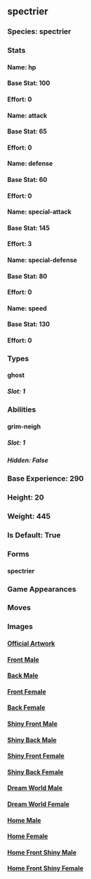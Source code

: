 ## spectrier
### Species: spectrier
### Stats
#### Name: hp
#### Base Stat: 100
#### Effort: 0
#### Name: attack
#### Base Stat: 65
#### Effort: 0
#### Name: defense
#### Base Stat: 60
#### Effort: 0
#### Name: special-attack
#### Base Stat: 145
#### Effort: 3
#### Name: special-defense
#### Base Stat: 80
#### Effort: 0
#### Name: speed
#### Base Stat: 130
#### Effort: 0
### Types
#### ghost
##### Slot: 1
### Abilities
#### grim-neigh
##### Slot: 1
##### Hidden: False
### Base Experience: 290
### Height: 20
### Weight: 445
### Is Default: True
### Forms
#### spectrier
### Game Appearances
### Moves
### Images
#### [Official Artwork](https://raw.githubusercontent.com/PokeAPI/sprites/master/sprites/pokemon/other/official-artwork/897.png)
#### [Front Male](https://raw.githubusercontent.com/PokeAPI/sprites/master/sprites/pokemon/897.png)
#### [Back Male](https://raw.githubusercontent.com/PokeAPI/sprites/master/sprites/pokemon/back/897.png)
#### [Front Female](None)
#### [Back Female](None)
#### [Shiny Front Male](https://raw.githubusercontent.com/PokeAPI/sprites/master/sprites/pokemon/shiny/897.png)
#### [Shiny Back Male](https://raw.githubusercontent.com/PokeAPI/sprites/master/sprites/pokemon/back/897.png)
#### [Shiny Front Female](None)
#### [Shiny Back Female](None)
#### [Dream World Male](None)
#### [Dream World Female](None)
#### [Home Male](https://raw.githubusercontent.com/PokeAPI/sprites/master/sprites/pokemon/other/home/897.png)
#### [Home Female](None)
#### [Home Front Shiny Male](https://raw.githubusercontent.com/PokeAPI/sprites/master/sprites/pokemon/other/home/shiny/897.png)
#### [Home Front Shiny Female](None)